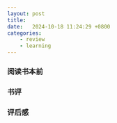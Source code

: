 ```yaml
---
layout: post
title:  
date:   2024-10-18 11:24:29 +0800
categories: 
    - review
    - learning
---
```


### 阅读书本前


### 书评


### 评后感
